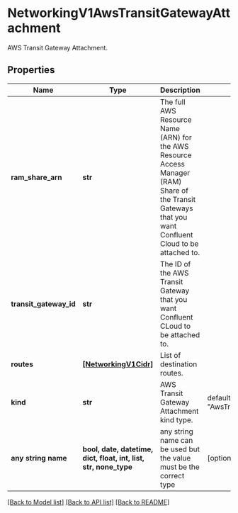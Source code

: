 # NetworkingV1AwsTransitGatewayAttachment

AWS Transit Gateway Attachment.

## Properties
Name | Type | Description | Notes
------------ | ------------- | ------------- | -------------
**ram_share_arn** | **str** | The full AWS Resource Name (ARN) for the AWS Resource Access Manager (RAM) Share of the Transit Gateways that you want Confluent Cloud to be attached to. | 
**transit_gateway_id** | **str** | The ID of the AWS Transit Gateway that you want Confluent CLoud to be attached to. | 
**routes** | [**[NetworkingV1Cidr]**](NetworkingV1Cidr.md) | List of destination routes. | 
**kind** | **str** | AWS Transit Gateway Attachment kind type. | defaults to "AwsTransitGatewayAttachment"
**any string name** | **bool, date, datetime, dict, float, int, list, str, none_type** | any string name can be used but the value must be the correct type | [optional]

[[Back to Model list]](../README.md#documentation-for-models) [[Back to API list]](../README.md#documentation-for-api-endpoints) [[Back to README]](../README.md)



